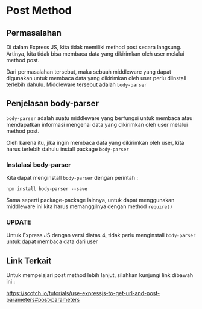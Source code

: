 # Post Method

## Permasalahan

Di dalam Express JS, kita tidak memiliki method post secara langsung. Artinya, kita tidak bisa membaca data yang dikirimkan oleh user melalui method post.

Dari permasalahan tersebut, maka sebuah middleware yang dapat digunakan untuk membaca data yang dikirimkan oleh user perlu diinstall terlebih dahulu. Middleware tersebut adalah `body-parser`

## Penjelasan body-parser

`body-parser` adalah suatu middleware yang berfungsi untuk membaca atau mendapatkan informasi mengenai data yang dikirimkan oleh user melalui method post.

Oleh karena itu, jika ingin membaca data yang dikirimkan oleh user, kita harus terlebih dahulu install package `body-parser`

### Instalasi body-parser

Kita dapat menginstall `body-parser` dengan perintah :
```
npm install body-parser --save
```

Sama seperti package-package lainnya, untuk dapat menggunakan middleware ini kita harus memanggilnya dengan method `require()`

### UPDATE

Untuk Express JS dengan versi diatas 4, tidak perlu menginstall `body-parser` untuk dapat membaca data dari user

## Link Terkait

Untuk mempelajari post method lebih lanjut, silahkan kunjungi link dibawah ini :

https://scotch.io/tutorials/use-expressjs-to-get-url-and-post-parameters#post-parameters
